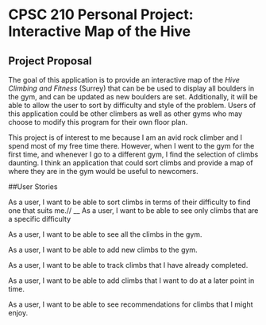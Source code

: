# CPSC 210 Personal Project: Interactive Map of the Hive

## Project Proposal

The goal of this application is to provide an interactive
map of the *Hive Climbing and Fitness* (Surrey) that can be 
be used to display all boulders in the gym, and can be updated as 
new boulders are set. Additionally, it will be able to allow the user
to sort by difficulty and style of the problem. Users of this application
could be other climbers as well as other gyms who may choose to 
modify this program for their own floor plan.

This project is of interest to me because I am an avid rock climber
and I spend most of my free time there. However, when I went to
the gym for the first time, and whenever I go to a different gym, I find the
selection of climbs daunting. I think an application that could sort climbs 
and provide a map of where they are in the gym would be useful to newcomers.

##User Stories

As a user, I want to be able to sort climbs in terms of their difficulty to find one that suits me.//
__
As a user, I want to be able to see only climbs that are a specific difficulty

As a user, I want to be able to see all the climbs in the gym.

As a user, I want to be able to add new climbs to the gym.

As a user, I want to be able to track climbs that I have already completed.

As a user, I want to be able to add climbs that I want to do at a later point in time.

As a user, I want to be able to see recommendations for climbs that I might enjoy.

